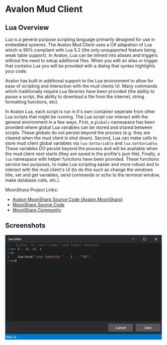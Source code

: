 # Avalon Mud Client

## Lua Overview

Lua is a general purpose scripting language primarily designed for use in embedded systems.  The Avalon Mud Client uses a C# adapation of Lua which is 99% compliant with Lua 5.2 (the only unsupported feature being weak table support).  In Avalon, Lua can be inlined into aliases and triggers without the need to setup additional files.  When you edit an alias or trigger that contains Lua you will be provided with a dialog that syntax highlights your code.

Avalon has built in additional support to the Lua environment to allow for ease of scripting and interaction with the mud clients UI.  Many commands which traditionally require Lua libraries have been provided (the ability to pause a script, the ability to download a file from the internet, string formatting functions, etc).

In Avalon Lua, each script is run in it's own container seperate from other Lua scripts that might be running.  The Lua script can interact with the general environment in a few ways.  First, a `globals` namespace has been provided where global Lua variables can be stored and shared between scripts.  These globals do not persist beyond the process (e.g. they are cleared when the mud client is shut down).  Second, Lua can make calls to store mud client global variables via `lua:SetVariable` and `lua:GetVariable`.  These variables DO persist beyond the process and will be available when the mud client next starts (they are saved in the profile's json file).  Finally, a `lua` namespace with helper functions have been provided.  These functions service two purposes, to make Lua scripting easier and more robust and to interact with the mud client's UI (to do this such as change the windows title, set and get variables, send commands or echo to the terminal window, make database calls, etc.).

MoonSharp Project Links:

- [Avalon MoonSharp Source Code (Avalon.MoonSharp)](https://github.com/blakepell/AvalonMudClient/tree/master/src/Avalon.MoonSharp)
- [MoonSharp Source Code](https://github.com/moonsharp-devs/moonsharp)
- [MoonSharp Community](https://www.moonsharp.org/)

## Screenshots

![alt text](images/LuaEditor.png "Lua Editor")
